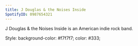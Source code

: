 ```yaml
---
title: J Douglas & the Noises Inside
SpotifyID: 0987654321
---
```

J Douglas & the Noises Inside is an American indie rock band.

Style: background-color: #f7f7f7; color: #333;
